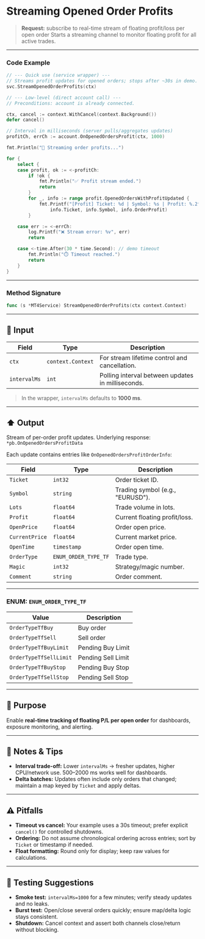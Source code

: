 # Streaming Opened Order Profits

> **Request:** subscribe to real-time stream of floating profit/loss per open order
> Starts a streaming channel to monitor floating profit for all active trades.

---

### Code Example

```go
// --- Quick use (service wrapper) ---
// Streams profit updates for opened orders; stops after ~30s in demo.
svc.StreamOpenedOrderProfits(ctx)

// --- Low-level (direct account call) ---
// Preconditions: account is already connected.

ctx, cancel := context.WithCancel(context.Background())
defer cancel()

// Interval in milliseconds (server pulls/aggregates updates)
profitCh, errCh := account.OnOpenedOrdersProfit(ctx, 1000)

fmt.Println("🔄 Streaming order profits...")

for {
    select {
    case profit, ok := <-profitCh:
        if !ok {
            fmt.Println("✅ Profit stream ended.")
            return
        }
        for _, info := range profit.OpenedOrdersWithProfitUpdated {
            fmt.Printf("[Profit] Ticket: %d | Symbol: %s | Profit: %.2f\n",
                info.Ticket, info.Symbol, info.OrderProfit)
        }

    case err := <-errCh:
        log.Printf("❌ Stream error: %v", err)
        return

    case <-time.After(30 * time.Second): // demo timeout
        fmt.Println("⏱️ Timeout reached.")
        return
    }
}

```

---

### Method Signature

```go
func (s *MT4Service) StreamOpenedOrderProfits(ctx context.Context)
```

---

## 🔽 Input

| Field        | Type              | Description                                       |
| ------------ | ----------------- | ------------------------------------------------- |
| `ctx`        | `context.Context` | For stream lifetime control and cancellation.     |
| `intervalMs` | `int`             | Polling interval between updates in milliseconds. |

> In the wrapper, `intervalMs` defaults to **1000 ms**.

---

## ⬆️ Output

Stream of per-order profit updates.
Underlying response: `*pb.OnOpenedOrdersProfitData`

Each update contains entries like `OnOpenedOrdersProfitOrderInfo`:

| Field          | Type                 | Description                      |
| -------------- | -------------------- | -------------------------------- |
| `Ticket`       | `int32`              | Order ticket ID.                 |
| `Symbol`       | `string`             | Trading symbol (e.g., "EURUSD"). |
| `Lots`         | `float64`            | Trade volume in lots.            |
| `Profit`       | `float64`            | Current floating profit/loss.    |
| `OpenPrice`    | `float64`            | Order open price.                |
| `CurrentPrice` | `float64`            | Current market price.            |
| `OpenTime`     | `timestamp`          | Order open time.                 |
| `OrderType`    | `ENUM_ORDER_TYPE_TF` | Trade type.                      |
| `Magic`        | `int32`              | Strategy/magic number.           |
| `Comment`      | `string`             | Order comment.                   |

---

### ENUM: `ENUM_ORDER_TYPE_TF`

| Value                  | Description        |
| ---------------------- | ------------------ |
| `OrderTypeTfBuy`       | Buy order          |
| `OrderTypeTfSell`      | Sell order         |
| `OrderTypeTfBuyLimit`  | Pending Buy Limit  |
| `OrderTypeTfSellLimit` | Pending Sell Limit |
| `OrderTypeTfBuyStop`   | Pending Buy Stop   |
| `OrderTypeTfSellStop`  | Pending Sell Stop  |

---

## 🎯 Purpose

Enable **real-time tracking of floating P/L per open order** for dashboards, exposure monitoring, and alerting.

---

## 🧩 Notes & Tips

* **Interval trade-off:** Lower `intervalMs` → fresher updates, higher CPU/network use. 500–2000 ms works well for dashboards.
* **Delta batches:** Updates often include only orders that changed; maintain a map keyed by `Ticket` and apply deltas.

---

## ⚠️ Pitfalls

* **Timeout vs cancel:** Your example uses a 30s timeout; prefer explicit `cancel()` for controlled shutdowns.
* **Ordering:** Do not assume chronological ordering across entries; sort by `Ticket` or timestamp if needed.
* **Float formatting:** Round only for display; keep raw values for calculations.

---

## 🧪 Testing Suggestions

* **Smoke test:** `intervalMs=1000` for a few minutes; verify steady updates and no leaks.
* **Burst test:** Open/close several orders quickly; ensure map/delta logic stays consistent.
* **Shutdown:** Cancel context and assert both channels close/return without blocking.
